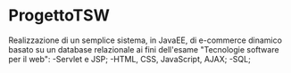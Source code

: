 # ProgettoTSW
Realizzazione di un semplice sistema, in JavaEE, di e-commerce dinamico basato su un database relazionale ai fini dell'esame "Tecnologie software per il web":
-Servlet e JSP;
-HTML, CSS, JavaScript, AJAX;
-SQL;

